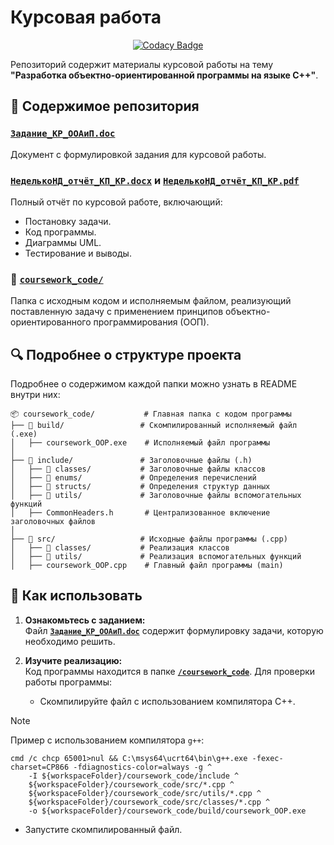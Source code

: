 # Курсовая работа

<p align="center">
  <a href="https://app.codacy.com/gh/NikitaNedelko/oop-coursework/dashboard?utm_source=gh&utm_medium=referral&utm_content=&utm_campaign=Badge_grade">
    <img src="https://app.codacy.com/project/badge/Grade/b0e72e3a874e4204bf1554178a1246a1" alt="Codacy Badge" />
  </a>
</p>

Репозиторий содержит материалы курсовой работы на тему **"Разработка объектно-ориентированной программы на 
языке С++"**.  

## 📄 Содержимое репозитория

### [**`Задание_КР_ООАиП.doc`**](./Задание_КР_ООАиП.doc)  

Документ с формулировкой задания для курсовой работы.  

### [**`НеделькоНД_отчёт_КП_КР.docx`**](./НеделькоНД_отчёт_КП_КР.docx) и [**`НеделькоНД_отчёт_КП_КР.pdf`**](./НеделькоНД_отчёт_КП_КР.pdf)  

Полный отчёт по курсовой работе, включающий:  

- Постановку задачи.  
- Код программы.  
- Диаграммы UML.  
- Тестирование и выводы.  

### 📂 [**`coursework_code/`**](./coursework_code)  

Папка с исходным кодом и исполняемым файлом, реализующий поставленную задачу с применением принципов объектно-ориентированного программирования (ООП).  

## 🔍 Подробнее о структуре проекта  

Подробнее о содержимом каждой папки можно узнать в README внутри них:  

``` 
📦 coursework_code/           # Главная папка с кодом программы
├── 📂 build/                 # Скомпилированный исполняемый файл (.exe)
│   ├── coursework_OOP.exe    # Исполняемый файл программы
│
├── 📂 include/               # Заголовочные файлы (.h)
│   ├── 📂 classes/           # Заголовочные файлы классов
│   ├── 📂 enums/             # Определения перечислений
│   ├── 📂 structs/           # Определения структур данных
│   ├── 📂 utils/             # Заголовочные файлы вспомогательных функций
│   ├── CommonHeaders.h       # Централизованное включение заголовочных файлов
│
├── 📂 src/                   # Исходные файлы программы (.cpp)
│   ├── 📂 classes/           # Реализация классов
│   ├── 📂 utils/             # Реализация вспомогательных функций
│   ├── coursework_OOP.cpp    # Главный файл программы (main)
```


## 📌 Как использовать

1. **Ознакомьтесь с заданием:**  
   Файл [**`Задание_КР_ООАиП.doc`**](./Задание_КР_ООАиП.doc) содержит формулировку задачи, которую необходимо решить.  

2. **Изучите реализацию:**  
   Код программы находится в папке [**`/coursework_code`**](./coursework_code). Для проверки работы программы:
  
   - Скомпилируйте файл с использованием компилятора C++. 

> [!NOTE]  
> Пример с использованием компилятора `g++`:
> ```
> cmd /c chcp 65001>nul && C:\msys64\ucrt64\bin\g++.exe -fexec-charset=CP866 -fdiagnostics-color=always -g ^
>     -I ${workspaceFolder}/coursework_code/include ^
>     ${workspaceFolder}/coursework_code/src/*.cpp ^
>     ${workspaceFolder}/coursework_code/src/utils/*.cpp ^
>     ${workspaceFolder}/coursework_code/src/classes/*.cpp ^
>     -o ${workspaceFolder}/coursework_code/build/coursework_OOP.exe
> ```

   - Запустите скомпилированный файл.